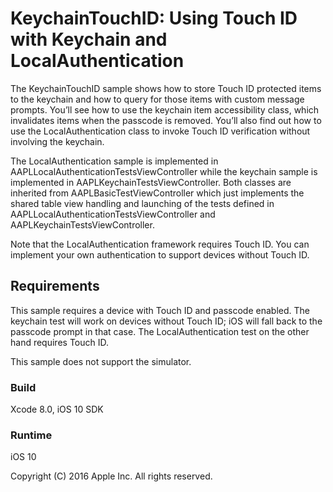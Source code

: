 # KeychainTouchID: Using Touch ID with Keychain and LocalAuthentication

The KeychainTouchID sample shows how to store Touch ID protected items to the keychain and how to query for those items with custom message prompts. You’ll see how to use the keychain item accessibility class, which invalidates items when the passcode is removed. You’ll also find out how to use the LocalAuthentication class to invoke Touch ID verification without involving the keychain.

The LocalAuthentication sample is implemented in AAPLLocalAuthenticationTestsViewController while the keychain sample is implemented in AAPLKeychainTestsViewController. Both classes are inherited from AAPLBasicTestViewController which just implements the shared table view handling and launching of the tests defined in AAPLLocalAuthenticationTestsViewController and AAPLKeychainTestsViewController.

Note that the LocalAuthentication framework requires Touch ID. You can implement your own authentication to support devices without Touch ID.

## Requirements

This sample requires a device with Touch ID and passcode enabled. The keychain test will work on devices without Touch ID; iOS will fall back to the passcode prompt in that case. The LocalAuthentication test on the other hand requires Touch ID.

This sample does not support the simulator.

### Build

Xcode 8.0, iOS 10 SDK

### Runtime

iOS 10

Copyright (C) 2016 Apple Inc. All rights reserved.
